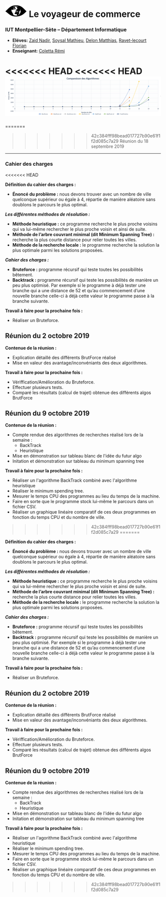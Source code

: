 # ![](logo-voyageur.png) Le voyageur de commerce 
### IUT Montpellier-Sète – Département Informatique
* **Eléves:** [Zaid Nadir](mailto:nadir.zaid@umontpellier.fr), [Soysal Mathieu](mailto:mathieu.soysal@umontpellier.fr), [Delon Matthias](mailto:matthias.delon@umontpellier.fr), [Ravet-lecourt Florian](mailto:florian.ravet-lecourt@umontpellier.fr)
* **Enseignant:** [Coletta Rémi](mailto:remi.coletta@umontpellier.fr)

<<<<<<< HEAD
<<<<<<< HEAD
![alt text](GraphiqueStatistiqueAlgorithmes.PNG "Title")
=======
=======
>>>>>>> 42c384fff98bead017727b90e61f1f2d085c7a29
Réunion du 18 septembre 2019
----------------------------

### Cahier des charges
<<<<<<< HEAD

**Définition du cahier des charges :**

  * **Énoncé du problème :** nous devons trouver avec un nombre de ville quelconque supérieur ou égale à 4, répartie de manière aléatoire sans doublons le parcours le plus optimal. 

***Les différentes méthodes de résolution :***

  * **Méthode heuristique :** ce programme recherche le plus proche voisins qui va lui-même rechercher le plus proche voisin et ainsi de suite.
  * **Méthode de l’arbre couvrant minimal (dit Minimum Spanning Tree) :** recherche la plus courte distance pour relier toutes les villes.
  * **Méthode de la recherche locale :** le programme recherche la solution la plus optimale parmi les solutions proposées.


***Cahier des charges :***

  * **Bruteforce :** programme récursif qui teste toutes les possibilités bêtement. 
  * **Backtrack :** programme récursif qui teste les possibilités de manière un peu plus optimisé. Par exemple si le programme à déjà tester une branche qui a une distance de 52 et qu’au commencement d’une nouvelle branche celle-ci à déjà cette valeur le programme passe à la branche suivante.
  
  
  **Travail à faire pour la prochaine fois :**
  
  * Réaliser un Bruteforce.
  
  
   Réunion du 2 octobre 2019 
  -------------------------
  
   **Contenue de la réunion :**
   
   * Explication détaillé des différents BrutForce réalisé
   * Mise en valeur des avantage/inconvéniants des deux algorithmes.
  
   **Travail à faire pour la prochaine fois :**
   
   * Vériffication/Amélioration du Bruteforce.
   * Effectuer plusieurs tests.
   * Comparé les résultats (calcul de trajet) obtenue des différents algos BrutForce
   
  Réunion du 9 octobre 2019 
  -------------------------  
  
   **Contenue de la réunion :**
   
   * Compte rendue des algorithmes de recherches réalisé lors de la semaine :
       - BackTrack
       - Heuristique
   * Mise en démonstration sur tableau blanc de l'idée du futur algo
   * Initation et démonstration sur tableau du minimum spanning tree
  
  **Travail à faire pour la prochaine fois :**

* Réaliser un l'agorithme BackTrack combiné avec l'algorithme heuristique
* Réaliser le minimum spending tree.
* Mesurer le temps CPU des programmes au lieu du temps de la machine.
* Faire en sorte que le programme stock lui-même le parcours dans un fichier CSV.
* Réaliser un graphique linéaire comparatif de ces deux programmes en fonction du temps CPU et du nombre de ville.


>>>>>>> 42c384fff98bead017727b90e61f1f2d085c7a29
=======

**Définition du cahier des charges :**

  * **Énoncé du problème :** nous devons trouver avec un nombre de ville quelconque supérieur ou égale à 4, répartie de manière aléatoire sans doublons le parcours le plus optimal. 

***Les différentes méthodes de résolution :***

  * **Méthode heuristique :** ce programme recherche le plus proche voisins qui va lui-même rechercher le plus proche voisin et ainsi de suite.
  * **Méthode de l’arbre couvrant minimal (dit Minimum Spanning Tree) :** recherche la plus courte distance pour relier toutes les villes.
  * **Méthode de la recherche locale :** le programme recherche la solution la plus optimale parmi les solutions proposées.


***Cahier des charges :***

  * **Bruteforce :** programme récursif qui teste toutes les possibilités bêtement. 
  * **Backtrack :** programme récursif qui teste les possibilités de manière un peu plus optimisé. Par exemple si le programme à déjà tester une branche qui a une distance de 52 et qu’au commencement d’une nouvelle branche celle-ci à déjà cette valeur le programme passe à la branche suivante.
  
  
  **Travail à faire pour la prochaine fois :**
  
  * Réaliser un Bruteforce.
  
  
   Réunion du 2 octobre 2019 
  -------------------------
  
   **Contenue de la réunion :**
   
   * Explication détaillé des différents BrutForce réalisé
   * Mise en valeur des avantage/inconvéniants des deux algorithmes.
  
   **Travail à faire pour la prochaine fois :**
   
   * Vériffication/Amélioration du Bruteforce.
   * Effectuer plusieurs tests.
   * Comparé les résultats (calcul de trajet) obtenue des différents algos BrutForce
   
  Réunion du 9 octobre 2019 
  -------------------------  
  
   **Contenue de la réunion :**
   
   * Compte rendue des algorithmes de recherches réalisé lors de la semaine :
       - BackTrack
       - Heuristique
   * Mise en démonstration sur tableau blanc de l'idée du futur algo
   * Initation et démonstration sur tableau du minimum spanning tree
  
  **Travail à faire pour la prochaine fois :**

* Réaliser un l'agorithme BackTrack combiné avec l'algorithme heuristique
* Réaliser le minimum spending tree.
* Mesurer le temps CPU des programmes au lieu du temps de la machine.
* Faire en sorte que le programme stock lui-même le parcours dans un fichier CSV.
* Réaliser un graphique linéaire comparatif de ces deux programmes en fonction du temps CPU et du nombre de ville.


>>>>>>> 42c384fff98bead017727b90e61f1f2d085c7a29
